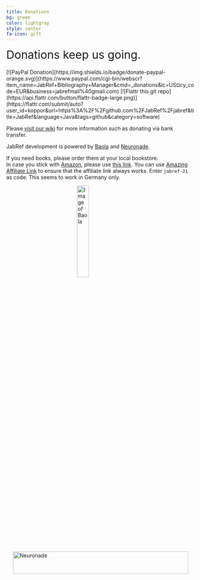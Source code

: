 ```yaml
---
title: Donations
bg: green
color: lightgray
style: center
fa-icon: gift
---
```


<div style="font-size:30px; margin-bottom:20px;">
<a href="https://github.com/JabRef/jabref/wiki/Donations" style="text-decoration: none;"><span class="fa fa-gift"></span> Donations keep us going.</a>
</div>
[![PayPal Donation](https://img.shields.io/badge/donate-paypal-orange.svg)](https://www.paypal.com/cgi-bin/webscr?item_name=JabRef+Bibliography+Manager&cmd=_donations&lc=US&currency_code=EUR&business=jabrefmail%40gmail.com)
[![Flattr this git repo](https://api.flattr.com/button/flattr-badge-large.png)](https://flattr.com/submit/auto?user_id=koppor&url=https%3A%2F%2Fgithub.com%2FJabRef%2Fjabref&title=JabRef&language=Java&tags=github&category=software)

Please [visit our wiki](https://github.com/JabRef/jabref/wiki/Donations) for more information such as donating via bank transfer.

JabRef development is powered by [Baola] and [Neuronade].

If you need books, please order them at your local bookstore.<br/>
In case you stick with [Amazon](http://www.amazon.de/b?_encoding=UTF8&camp=1638&creative=6742&linkCode=ur2&node=13690631&site-redirect=de&tag=jabref-21), please use [this link](http://www.amazon.de/b?_encoding=UTF8&camp=1638&creative=6742&linkCode=ur2&node=13690631&site-redirect=de&tag=jabref-21).
You can use [Amazing Affiliate Link](https://chrome.google.com/webstore/detail/amazing-affiliate-link/ikoompcclgdajbbijbhpgfpigolnbgpk) to ensure that the affiliate link always works.
Enter `jabref-21` as code.
This seems to work in Germany only.

<a href="http://baobab.org/BAOLA-sparkling-drink" style="text-decoration: none;">
<img src="https://baobab.org/bilder/produkte/normal/BAOLA-Erfrischungsgetraenk.jpg" width="25%" alt="Image of Baola" style="display: block; margin-left: auto; margin-right: auto">
</a>

<a href="https://www.adcell.de/promotion/click/promoId/113867/slotId/70596" target="_blank"  style="text-decoration: none;">
    <img src="https://www.adcell.de/promotion/image/promoId/113867/slotId/70596" width="468" height="60" border="0" style="display: block; margin-left: auto; margin-right: auto" alt="Neuronade" />
</a>

  [Baola]: http://baobab.org/BAOLA-sparkling-drink
  [Neuronade]: https://www.adcell.de/promotion/click/promoId/113867/slotId/70596
